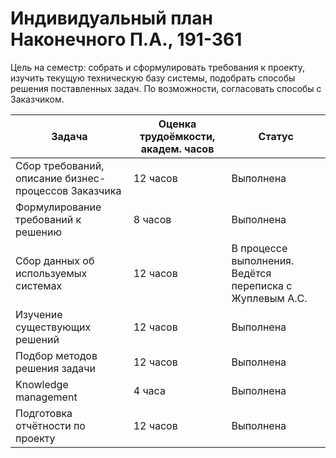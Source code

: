 # Индивидуальный план Наконечного П.А., 191-361

Цель на семестр: собрать и сформулировать требования к проекту, изучить текущую техническую базу системы, подобрать способы решения поставленных задач. По возможности, согласовать способы с Заказчиком.

| Задача                                                | Оценка трудоёмкости,  академ. часов | Статус                                                    |
| ----------------------------------------------------- | ----------------------------------- | --------------------------------------------------------- |
| Сбор требований, описание  бизнес-процессов Заказчика | 12 часов                            | Выполнена                                                 |
| Формулирование  требований к решению                  | 8 часов                             | Выполнена                                                 |
| Сбор данных об  используемых системах                 | 12 часов                            | В процессе выполнения.  Ведётся переписка с Жуплевым А.С. |
| Изучение существующих  решений                        | 12 часов                            | Выполнена                                                 |
| Подбор методов решения  задачи                        | 12 часов                            | Выполнена                                                 |
| Knowledge management                                  | 4 часа                              | Выполнена                                                 |
| Подготовка отчётности  по проекту                     | 12 часов                            | Выполнена                                                 |

 